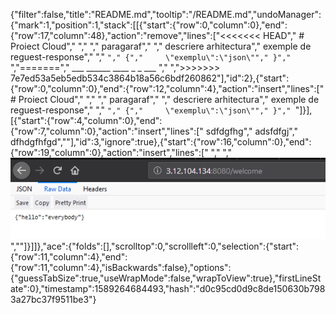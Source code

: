 {"filter":false,"title":"README.md","tooltip":"/README.md","undoManager":{"mark":1,"position":1,"stack":[[{"start":{"row":0,"column":0},"end":{"row":17,"column":48},"action":"remove","lines":["<<<<<<< HEAD"," # Proiect Cloud"," "," "," paragaraf"," "," descriere arhitectura"," exemple de reguest-response"," "," ```"," {","     \"exemplu\":\"json\""," }"," ```","=======","         ___        ______     ____ _                 _  ___  ","      ",">>>>>>> 7e7ed53a5eb5edb534c3864b18a56c6bdf260862"],"id":2},{"start":{"row":0,"column":0},"end":{"row":12,"column":4},"action":"insert","lines":[" # Proiect Cloud"," "," "," paragaraf"," "," descriere arhitectura"," exemple de reguest-response"," "," ```"," {","     \"exemplu\":\"json\""," }"," ```"]}],[{"start":{"row":4,"column":0},"end":{"row":7,"column":0},"action":"insert","lines":[" sdfdgfhg"," adsfdfgj"," dfhdgfhfgd",""],"id":3,"ignore":true},{"start":{"row":16,"column":0},"end":{"row":19,"column":0},"action":"insert","lines":[" "," ","![imag](example1.PNG)",""]}]]},"ace":{"folds":[],"scrolltop":0,"scrollleft":0,"selection":{"start":{"row":11,"column":4},"end":{"row":11,"column":4},"isBackwards":false},"options":{"guessTabSize":true,"useWrapMode":false,"wrapToView":true},"firstLineState":0},"timestamp":1589264684493,"hash":"d0c95cd0d9c8de150630b7983a27bc37f9511be3"}